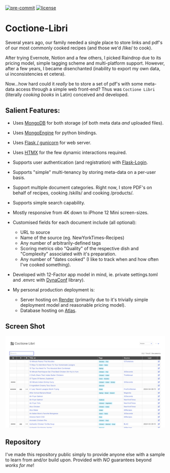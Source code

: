 [![pre-commit](https://img.shields.io/badge/pre--commit-enabled-brightgreen?logo=pre-commit)](https://github.com/pre-commit/pre-commit)
[![license](https://img.shields.io/badge/License-MIT-green.svg)](https://github.com/PBorocz/coctione_libri/blob/trunk/LICENSE)

# Coctione-Libri

Several years ago, our family needed a single place to store links and pdf's of our most commonly cooked recipes (and those we'd /like/ to cook).

After trying Evernote, Notion and a few others, I picked Raindrop due to its pricing model, simple tagging scheme and multi-platform support. However, after a few years, I became disenchanted (inability to export my own data, ui inconsistencies et cetera).

Now...how hard could it *really* be to store a set of pdf's with some meta-data access through a simple web front-end? Thus was `Coctione Libri` (literally *cooking books* in Latin) conceived and developed.

## Salient Features:

- Uses [MongoDB](https://www.mongodb.com/) for both storage (of both meta data *and* uploaded files).

- Uses [MongoEngine](http://mongoengine.org/) for python bindings.

- Uses [Flask / gunicorn](https://flask.palletsprojects.com/en/3.0.x/) for web server.

- Uses [HTMX](https://htmx.org/) for the few dynamic interactions required.

- Supports user authentication (and registration) with [Flask-Login](https://github.com/maxcountryman/flask-login).

- Supports "simple" multi-tenancy by storing meta-data on a per-user basis.

- Support multiple document categories. Right now, I store PDF's on behalf of recipes, cooking /skills/ and cooking /products/.

- Supports simple search capability.

- Mostly responsive from 4K down to iPhone 12 Mini screen-sizes.

- Customised fields for each document include (all optional):
  - URL to source
  - Name of the source (eg. NewYorkTimes-Recipes)
  - Any number of arbitrarily-defined tags
  - Scoring metrics obo "Quality" of the respective dish and "Complexity" associated with it's preparation.
  - Any number of "dates cooked" (I like to track when and how often I've cooked something).

- Developed with 12-Factor app model in mind, ie. private settings.toml and .envrc with [DynaConf](https://www.dynaconf.com/) library).

- My personal production deployment is:
  - Server hosting on [Render](https://render.com) (primarily due to it's trivially simple deployment model and reasonable pricing model).
  - Database hosting on [Atlas](https://www.mongodb.com/products/platform/atlas-database).

## Screen Shot

![Home Page](https://github.com/PBorocz/coctione_libri/blob/trunk/app/static/images/readme_use/MainScreen-2024-05-31.png)

## Repository

I've made this repository public simply to provide anyone else with a sample to learn from and/or build upon. Provided with *NO* guarantees beyond *works for me*!
